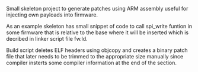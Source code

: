 Small skeleton project to generate patches using ARM assembly useful for injecting own payloads into firmware.

As an example skeleton has small snippet of code to call spi_write funtion in some firmware that is relative to the base where it will be inserted which is decribed in linker script file fw.ld.

Build script deletes ELF headers using objcopy and creates a binary patch file that later needs to be trimmed to the appropriate size manually since compiler insterts some compiler information at the end of the section.

